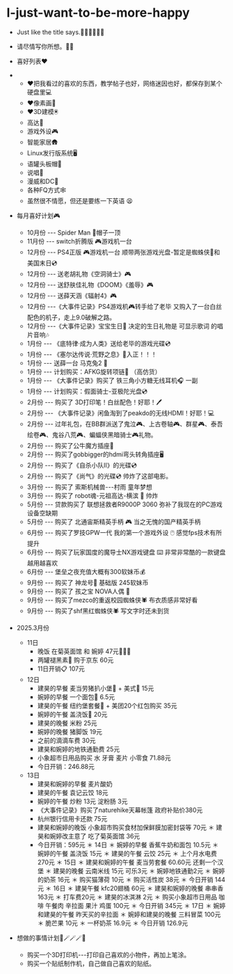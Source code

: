 # I-just-want-to-be-more-happy
* Just like the title says.👨‍💻👨‍💻👨‍💻
* 请尽情写你所想。🐱‍🏍

* 喜好列表♥️
* 	* ♥️把我看过的喜欢的东西，教学帖子也好，网络迷因也好，都保存到某个硬盘里💻
	* ♥️像素画👾
	* ♥️3D建模🖲️
	* 高达🤖
	* 游戏外设🎮
	* 智能家居🛖
	* Linux发行版系统🖥️
	* 语罐头板帽🧢
	* 说唱🎤
	* 漫威和DC🎦
	* 各种FQ方式🕸️
	* 虽然很不情愿，但还是要练一下英语 😫

* 每月喜好计划🎮
	* 10月份 --- Spider Man 🧢帽子一顶
	* 11月份 --- switch折腾版 🎮游戏机一台
	* 12月份 --- PS4正版 🎮游戏机一台 顺带两张游戏光盘-暂定是蜘蛛侠📀和美国末日💿
	* 12月份 --- 送老胡礼物《空洞骑士》🎮
	* 12月份 --- 送舒肤佳礼物《DOOM》《羞辱》🎮
	* 12月份 --- 送薛天涵《辐射4》🎮
	* 12月份 ---《大事件记录》PS4游戏机🎮转手给了老毕 又购入了一台白丝配色的机子，走上9.0破解之路。
	* 12月份 ---《大事件记录》宝宝生日🎂 决定的生日礼物是 可显示歌词 的唱片音响🎶
	* 1月份 --- 《底特律·成为人类》送给老毕的游戏光碟💿
	* 1月份 --- 《塞尔达传说·荒野之息》💽入正！！！
	* 1月份 --- 送薛一台 马克兔2 🤖
	* 1月份 --- 计划购买：AFKG旋转项链📿 （高仿货）
	* 1月份 --- 《大事件记录》购买了 铁三角小方糖无线耳机🎧 一副
	* 1月份 --- 计划购买：假面骑士-亚极陀光盘💿
	* 2月份 --- 购买了 3D打印笔！白丝配色！好耶！🖊
	* 2月份 --- 《大事件记录》闲鱼淘到了peakdo的无线HDMI！好耶！💻
	* 2月份 --- 过年礼包，在BB群派送了鬼泣🎮、上古卷轴🎮、群星🎮、泰吾绘卷🎮、鬼谷八荒🎮、蝙蝠侠黑暗骑士🎮礼物。
	* 2月份 --- 购买了公牛魔方插座🔋
	* 2月份 --- 购买了gobbigger的hdmi弯头转角插座🖥️
	* 2月份 --- 购买了《自杀小队Ⅱ》的光碟💿
	* 2月份 --- 购买了《尚气》的光碟💿 帅炸了这部电影。
	* 3月份 --- 购买了 索斯机械兽---村雨  童年梦想
	* 3月份 --- 购买了 robot魂-元祖高达-横滨 🤖 帅炸 
	* 5月份 --- 贷款购买了 联想拯救者R9000P 3060 弥补了我现在的PC游戏设备空缺期
	* 5月份 --- 购买了 北通宙斯精英手柄 🎮 当之无愧的国产精英手柄
	* 6月份 --- 购买了罗技GPW一代 我的第一个游戏外设 🖱️ 感觉fps技术有所提升
	* 6月份 --- 购买了玩家国度的魔导士NX游戏键盘 ⌨️ 非常非常酷的一款键盘 越用越喜欢
	* 6月份 --- 堡垒之夜充值大概有300软妹币💰
	* 9月份 --- 购买了 神龙号🤖 基础版 245软妹币
	* 9月份 --- 购买了 孩之宝 NOVA人偶 🧸
	* 9月份 --- 购买了mezco的重返校园蜘蛛侠🕷 布衣质感非常好看
	* 9月份 --- 购买了shf黑红蜘蛛侠🕷️ 写文字时还未到货

 * 2025.3月份
   * 11日
     * 晚饭 在菊英面馆 和 婉婷 47元🍜🍜🥫
     * 两罐褪黑素🍬 购于京东 60元
     * 11日开销📋 107元
   * 12日
     * 建昊的早餐 麦当劳猪扒小堡🍔 + 美式🥤 15元
     * 婉婷的早餐 一个面包🥖 6.5元
     * 建昊的午餐 纽约堡套餐🍔 + 美团20个红包购买 35元
     * 婉婷的午餐 盖浇饭🍛 20元
     * 建昊的晚餐 米粉 25元
     * 婉婷的晚餐 猪脚饭 19元
     * 之前的滴滴车费 30元
     * 建昊和婉婷的地铁通勤费 25元
     * 小象超市日用品购买 水 牙膏 麦片 小零食 71.88元
     * 今日开销：246.88元
   * 13日
     * 建昊和婉婷的早餐 麦片酸奶
     * 建昊的午餐 袁记云饺 18元
     * 婉婷的午餐 炒粉 13元 淀粉肠 3元
     * 《大事件记录》购买了naturehike天幕帐篷 政府补贴价380元
     * 杭州银行信用卡还款 75元
     * 建昊和婉婷的晚饭 小象超市购买食材加保鲜膜加密封袋等 70元
     ＊ 建昊和婉婷改主意了 吃了菊英面馆 36元
     * 今日开销：595元
   ＊ 14日
     ＊ 婉婷的早餐 香蕉牛奶和面包 10.5元
     ＊ 婉婷的午餐 盖浇饭 15元
     ＊ 建昊的午餐 云饺 25元
     ＊ 上个月水电费 270元
   ＊ 15日
     ＊ 建昊和婉婷的午餐 麦当劳套餐 60.60元 还剩一个汉堡 
     ＊ 建昊的晚餐 云南米线 15元 可乐3元
     ＊ 婉婷地铁通勤2元
     ＊ 婉婷的奶茶 16元
     ＊ 购买猫薄荷 10元
     ＊ 购买活性炭 38元
     ＊ 今日开销 144元
   ＊ 16日
     ＊ 建昊午餐 kfc20翅桶 60元
     ＊ 建昊和婉婷的晚餐 串串香163元
     ＊ 打车费20元
     ＊ 建昊的冰淇淋 2元
     ＊ 购买小象超市日用品 咖啡 午餐肉 辛拉面 果汁 鸡蛋 100元
     ＊ 今日开销 345元
   ＊ 17日
    ＊ 婉婷和建昊的午餐 昨天买的辛拉面
    ＊ 婉婷和建昊的晚餐 三料冒菜 100元
    ＊ 脆芒果 10元
    ＊ 一杯奶茶 16.9元
    ＊ 今日开销 126.9元

 
* 想做的事情计划🦾🪄🪄🪄🔮
	* 购买一个3D打印机---打印自己喜欢的小物件，再加上笔涂。
	* 购买一个贴纸制作机，自己做自己喜欢的贴纸。
